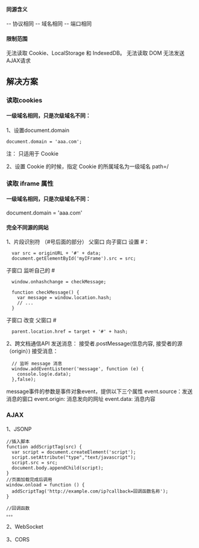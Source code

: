 #### 同源含义
-- 协议相同
-- 域名相同
-- 端口相同

#### 限制范围
无法读取 Cookie、LocalStorage 和 IndexedDB。
无法读取  DOM
无法发送AJAX请求

## 解决方案

### 读取cookies
#### 一级域名相同，只是次级域名不同： 
1、设置document.domain
```
document.domain = 'aaa.com';
```
注： 只适用于 Cookie

2、设置 Cookie 的时候，指定 Cookie 的所属域名为一级域名 path=/


### 读取 iframe 属性
#### 一级域名相同，只是次级域名不同：
document.domain  = 'aaa.com'

#### 完全不同源的网站
1、片段识别符 （#号后面的部分）
父窗口 向子窗口 设置 #： 
```
  var src = originURL + '#' + data;
  document.getElementById('myIFrame').src = src;
```

子窗口 监听自己的 #
```
  window.onhashchange = checkMessage;

  function checkMessage() {
    var message = window.location.hash;
    // ...
  }
```
子窗口 改变 父窗口 #
```
  parent.location.href = target + '#' + hash;
```
2、跨文档通信API
发送消息： 接受者.postMessage(信息内容, 接受者的源（origin）)
接受消息：
```
  // 监听 message 消息
  window.addEventListener('message', function (e) {
    console.log(e.data);
  },false);
```
message事件的参数是事件对象event，提供以下三个属性
  event.source：发送消息的窗口
  event.origin: 消息发向的网址
  event.data: 消息内容


### AJAX
1、JSONP
```
//插入脚本
function addScriptTag(src) {
  var script = document.createElement('script');
  script.setAttribute("type","text/javascript");
  script.src = src;
  document.body.appendChild(script);
}
//页面加载完成后调用
window.onload = function () {
  addScriptTag('http://example.com/ip?callback=回调函数名称');
}

//回调函数
。。。
```
2、WebSocket

3、CORS


